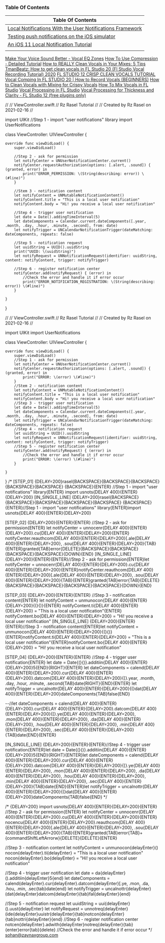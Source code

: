 ### Table Of Contents


| Table Of Contents                                                                                                                             |
|-----------------------------------------------------------------------------------------------------------------------------------------------|
| [Local Notifications With the User Notifications Framework](https://cocoacasts.com/local-notifications-with-the-user-notifications-framework) |
| [Testing push notifications on the iOS simulator](https://www.avanderlee.com/workflow/testing-push-notifications-ios-simulator/)              |
| [An iOS 11 Local Notification Tutorial](https://www.techotopia.com/index.php/An_iOS_10_Local_Notification_Tutorial)                           |
| |


[Make Your Voice Sound Better - Vocal EQ Zones](https://youtu.be/pjMCyLsRNig)
[How To Use Compression - Detailed Tutorial](https://youtu.be/yi0J9JsRdI4)
[How to REALLY Clean Vocals in Your Mixes: 5 Tips](https://youtu.be/5wTktED15qA)
[TmanBeatz: How to get clean vocals in FL Studio 20 (Fl Studio Vocal Recording Tutorial) 2020](https://www.youtube.com/watch?v=L_qm_TxCYGQ&ab_channel=TmanBeatz)
[FL STUDIO 12 CRISP CLEAN VOCALS TUTORIAL](https://www.youtube.com/watch?v=7NCFo8tdsy8&ab_channel=3RDRailBeats)
[Vocal Comping In FL STUDIO 20 | How to Record Vocals (BEGINNERS)](https://youtu.be/LCJWRPQrNBI)
[How to Clean Vocals with Mixing for Crispy Vocals](https://youtu.be/wpDoz2wArDg)
[How To Mix Vocals in FL Studio](https://youtu.be/j-Ggk2zBl4A)
[Vocal Processing in FL Studio](https://youtu.be/7OYx5Gm7O3w)
[Vocal Processing for Thickness and Clarity - FL Studio 12 (free plugins only)](https://youtu.be/t42d3QnlEZ8)


//
//  ViewController.swift
//  Rz Rasel Tutorial
//
//  Created by Rz Rasel on 2021-02-16
//

import UIKit
//Step 1 - import "user notifications" library
import UserNotifications

class ViewController: UIViewController {

    override func viewDidLoad() {
        super.viewDidLoad()

        //Step 2 - ask for permission
        let notifyCenter = UNUserNotificationCenter.current()
        notifyCenter.requestAuthorization(options: [.alert, .sound]) { (granted, error) in
            print("ERROR_PERMISSION: \(String(describing: error)) \(#line)")
        }

        //Stem 3 - notification content
        let notifyContent = UNMutableNotificationContent()
        notifyContent.title = "This is a local user notification"
        notifyContent.body = "Hi! you receive a local user notification"

        //Step 4 - trigger user notification
        let date = Date().addingTimeInterval(5)
        let dateComponents = Calendar.current.dateComponents([.year, .month, .day, .hour, .minute, .second], from: date)
        let notifyTrigger = UNCalendarNotificationTrigger(dateMatching: dateComponents, repeats: false)

        //Step 5 - notification request
        let uuidString = UUID().uuidString
        print("UUID: \(uuidString)")
        let notifyRequest = UNNotificationRequest(identifier: uuidString, content: notifyContent, trigger: notifyTrigger)

        //Step 6 - register notification center
        notifyCenter.add(notifyRequest) { (error) in
            //Check the error and handle it if error occur
            print("ERROR_NOTIFICATION_REGISTRATION: \(String(describing: error)) \(#line)")
        }

    }
}

//
//  ViewController.swift
//  Rz Rasel Tutorial
//
//  Created by Rz Rasel on 2021-02-16
//

import UIKit
import UserNotifications

class ViewController: UIViewController {

    override func viewDidLoad() {
        super.viewDidLoad()
        //Step 1 - ask for permission
        let notifyCenter = UNUserNotificationCenter.current()
        notifyCenter.requestAuthorization(options: [.alert, .sound]) { (granted, error) in
            print("ERROR: \(error) \(#line)")
        }
        //Stem 2 - notification content
        let notifyContent = UNMutableNotificationContent()
        notifyContent.title = "This is a local user notification"
        notifyContent.body = "Hi! you receive a local user notification"
        //Step 3 - trigger user notification
        let date = Date().addingTimeInterval(5)
        let dateComponents = Calendar.current.dateComponents([.year, .month, .day, .hour, .minute, .second], from: date)
        let notifyTrigger = UNCalendarNotificationTrigger(dateMatching: dateComponents, repeats: false)
        //Step 4 - notification request
        let uuidString = UUID().uuidString
        let notifyRequest = UNNotificationRequest(identifier: uuidString, content: notifyContent, trigger: notifyTrigger)
        //Step 5 - register notification center
        notifyCenter.add(notifyRequest) { (error) in
            //Check the error and handle it if error occur
            print("ERROR: \(error) \(#line)")
        }

    }
}
/*
[STEP_01]
{DELAY=200}rasel{BACKSPACE}{BACKSPACE}{BACKSPACE}{BACKSPACE}{BACKSPACE} {BACKSPACE}{ENTER}
//Step 1 - import "user notifications" library{ENTER}
import usnots{DELAY 400}{ENTER}{DELAY=200}
[IN_SINGLE_LINE]
{DELAY=200}rasel{BACKSPACE}{BACKSPACE}{BACKSPACE}{BACKSPACE}{BACKSPACE} {BACKSPACE}{ENTER}//Step 1 - import "user notifications" library{ENTER}import usnots{DELAY 400}{ENTER}{DELAY=200}

[STEP_02]
{DELAY=200}{ENTER}{ENTER}
//Step 2 - ask for permission{ENTER}
let notifyCenter = unnocenr{DELAY 400}{ENTER}{DELAY=200}.cu{DELAY 400}{ENTER}{DELAY=200}{ENTER}
notifyCenter.reauthcom{DELAY 400}{ENTER}{DELAY=200}[.ale{DELAY 400}{ENTER}{DELAY=200}, .sou{DELAY 400}{ENTER}{DELAY=200}{TAB}{ENTER}granted{TAB}error{DELETE}{BACKSPACE}{BACKSPACE}{BACKSPACE}{BACKSPACE}{DOWN}{END}
[IN_SINGLE_LINE]
{DELAY=200}{ENTER}{ENTER}//Step 2 - ask for permission{ENTER}let notifyCenter = unnocenr{DELAY 400}{ENTER}{DELAY=200}.cu{DELAY 400}{ENTER}{DELAY=200}{ENTER}notifyCenter.reauthcom{DELAY 400}{ENTER}{DELAY=200}[.ale{DELAY 400}{ENTER}{DELAY=200}, .sou{DELAY 400}{ENTER}{DELAY=200}{TAB}{ENTER}granted{TAB}error{TAB}{DELETE}{BACKSPACE}{BACKSPACE}{BACKSPACE}{BACKSPACE}{DOWN}{END}

[STEP_03]
{DELAY=200}{ENTER}{ENTER}
//Step 3 - notification content{ENTER}
let notifyContent = unmunocon{DELAY 400}{ENTER}{DELAY=200}{(}{)}{ENTER}
notifyContent.ti{DELAY 400}{ENTER}{DELAY=200} = "This is a local user notification"{ENTER}
notifyContent.bo{DELAY 400}{ENTER}{DELAY=200} = "Hi! you receive a local user notification"
[IN_SINGLE_LINE]
{DELAY=200}{ENTER}{ENTER}//Step 3 - notification content{ENTER}let notifyContent = unmunocon{DELAY 400}{ENTER}{DELAY=200}{(}{)}{ENTER}notifyContent.ti{DELAY 400}{ENTER}{DELAY=200} = "This is a local user notification"{ENTER}notifyContent.bo{DELAY 400}{ENTER}{DELAY=200} = "Hi! you receive a local user notification"

[STEP_04]
{DELAY=200}{ENTER}{ENTER}
//Step 4 - trigger user notification{ENTER}
let date = Date{(}{)}.additiin{DELAY 400}{ENTER}{DELAY=200}5{END}{RIGHT}{ENTER}
let dateComponents = calend{DELAY 400}{ENTER}{DELAY=200}.cur{DELAY 400}{ENTER}{DELAY=200}.datcom{DELAY 400}{ENTER}{DELAY=200}{[}.year, .month, .day, .hour, .minute, .second{TAB}date{RIGHT}{END}{ENTER}
let notifyTrigger = uncalnottr{DELAY 400}{ENTER}{DELAY=200}{(}dat{DELAY 400}{ENTER}{DELAY=200}dateComponents{TAB}false{END}

--//let dateComponents = calend{DELAY 400}{ENTER}{DELAY=200}.cur{DELAY 400}{ENTER}{DELAY=200}.datcom{DELAY 400}{ENTER}{DELAY=200}{[}.ye{DELAY 400}{ENTER}{DELAY=200}, .mon{DELAY 400}{ENTER}{DELAY=200}, .da{DELAY 400}{ENTER}{DELAY=200}, .hou{DELAY 400}{ENTER}{DELAY=200}, .min{DELAY 400}{ENTER}{DELAY=200}, .sec{DELAY 400}{ENTER}{DELAY=200}{TAB}date{END}{ENTER}

[IN_SINGLE_LINE]
{DELAY=200}{ENTER}{ENTER}//Step 4 - trigger user notification{ENTER}let date = Date{(}{)}.additiin{DELAY 400}{ENTER}{DELAY=200}5{END}{RIGHT}{ENTER}let dateComponents = calend{DELAY 400}{ENTER}{DELAY=200}.cur{DELAY 400}{ENTER}{DELAY=200}.datcom{DELAY 400}{ENTER}{DELAY=200}{[}.ye{DELAY 400}{ENTER}{DELAY=200}, .mon{DELAY 400}{ENTER}{DELAY=200}, .da{DELAY 400}{ENTER}{DELAY=200}, .hou{DELAY 400}{ENTER}{DELAY=200}, .min{DELAY 400}{ENTER}{DELAY=200}, .sec{DELAY 400}{ENTER}{DELAY=200}{TAB}date{END}{ENTER}let notifyTrigger = uncalnottr{DELAY 400}{ENTER}{DELAY=200}{(}dat{DELAY 400}{ENTER}{DELAY=200}dateComponents{TAB}false{END}
*/

/*
{DELAY=200}
import usnots{DELAY 400}{ENTER}{DELAY=200}{ENTER}
//Step 2 - ask for permission{ENTER}
let notifyCenter = unnocenr{DELAY 400}{ENTER}{DELAY=200}.cu{DELAY 400}{ENTER}{DELAY=200}{ENTER}
nocencu{DELAY 400}{ENTER}{DELAY=200}.reauthcom{DELAY 400}{ENTER}{DELAY=200}[.ale{DELAY 400}{ENTER}{DELAY=200}, .sou{DELAY 400}{ENTER}{DELAY=200}{TAB}{ENTER}granted{TAB}error{TAB}+{commandShiftLeftArrorw}{DELETE}{DELETE}{ENTER}

//Step 3 - notification content
let notifyContent = unmunocon{delayEnter}()
nocon{delayEnter}.ti{delayEnter} = "This is a local user notification"
nocon{delayEnter}.bo{delayEnter} = "Hi! you receive a local user notification"

//Step 4 - trigger user notification
let date = da{delayEnter}().additiin{delayEnter}5{end}
let dateComponents = calend{delayEnter}.cur{delayEnter}.datcom{delayEnter}[.ye, .mon, .da, .hou, .min, .sec{tab}date{end}
let notifyTrigger = uncalnottr{delayEnter}(dat{delayEnter}datcom{delayEnter}{tab}fal{delayEnter}{end}

//Step 5 - notification request
let uuidString = uui{delayEnter}().uust{delayEnter}
let notifyRequest = unnotreq{delayEnter}(ide{delayEnter}uuistr{delayEnter}{tab}notcon{delayEnter}{tab}nottri{delayEnter}{end}
//Step 6 - register notification center
notcen{delayEnter}.adwith{delayEnter}notreq{delayEnter}{tab}{enter}error{tab}{delete}
//Check the error and handle it if error occur
*/
sohan@zaynaxgroup.com
